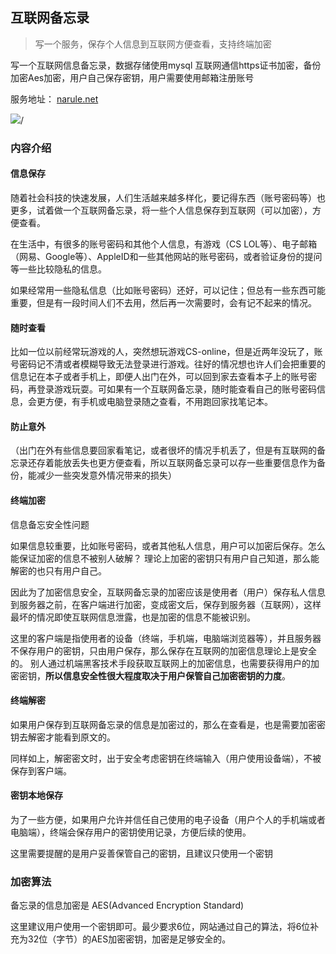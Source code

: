 ## 互联网备忘录

> 写一个服务，保存个人信息到互联网方便查看，支持终端加密



写一个互联网信息备忘录，数据存储使用mysql 互联网通信https证书加密，备份加密Aes加密，用户自己保存密钥，用户需要使用邮箱注册账号

服务地址： [narule.net](http://narule.net)

![](http://narule.net/blog/img/internetmemo_structure.png)/



### 内容介绍

#### 信息保存

随着社会科技的快速发展，人们生活越来越多样化，要记得东西（账号密码等）也更多，试着做一个互联网备忘录，将一些个人信息保存到互联网（可以加密），方便查看。

在生活中，有很多的账号密码和其他个人信息，有游戏（CS LOL等）、电子邮箱（网易、Google等）、AppleID和一些其他网站的账号密码，或者验证身份的提问等一些比较隐私的信息。

如果经常用一些隐私信息（比如账号密码）还好，可以记住；但总有一些东西可能重要，但是有一段时间人们不去用，然后再一次需要时，会有记不起来的情况。

#### 随时查看

比如一位以前经常玩游戏的人，突然想玩游戏CS-online，但是近两年没玩了，账号密码记不清或者模糊导致无法登录进行游戏。往好的情况想也许人们会把重要的信息记在本子或者手机上，即便人出门在外，可以回到家去查看本子上的账号密码，再登录游戏玩耍。可如果有一个互联网备忘录，随时能查看自己的账号密码信息，会更方便，有手机或电脑登录随之查看，不用跑回家找笔记本。

#### 防止意外

（出门在外有些信息要回家看笔记，或者很坏的情况手机丢了，但是有互联网的备忘录还存着能放丢失也更方便查看，所以互联网备忘录可以存一些重要信息作为备份，能减少一些突发意外情况带来的损失）

#### 终端加密

信息备忘安全性问题

如果信息较重要，比如账号密码，或者其他私人信息，用户可以加密后保存。怎么能保证加密的信息不被别人破解？ 理论上加密的密钥只有用户自己知道，那么能解密的也只有用户自己。

因此为了加密信息安全，互联网备忘录的加密应该是使用者（用户）保存私人信息到服务器之前，在客户端进行加密，变成密文后，保存到服务器（互联网），这样最坏的情况即使互联网信息泄露，也是加密的信息不能被识别。

这里的客户端是指使用者的设备（终端，手机端，电脑端浏览器等），并且服务器不保存用户的密钥，只由用户保存，那么保存在互联网的加密信息理论上是安全的。 别人通过机端黑客技术手段获取互联网上的加密信息，也需要获得用户的加密密钥，**所以信息安全性很大程度取决于用户保管自己加密密钥的力度**。



#### 终端解密

如果用户保存到互联网备忘录的信息是加密过的，那么在查看是，也是需要加密密钥去解密才能看到原文的。

同样如上，解密密文时，出于安全考虑密钥在终端输入（用户使用设备端），不被保存到客户端。



#### 密钥本地保存

为了一些方便，如果用户允许并信任自己使用的电子设备（用户个人的手机端或者电脑端），终端会保存用户的密钥使用记录，方便后续的使用。

这里需要提醒的是用户妥善保管自己的密钥，且建议只使用一个密钥



### 加密算法

备忘录的信息加密是 AES(Advanced Encryption Standard) 

这里建议用户使用一个密钥即可。最少要求6位，网站通过自己的算法，将6位补充为32位（字节）的AES加密密钥，加密是足够安全的。

